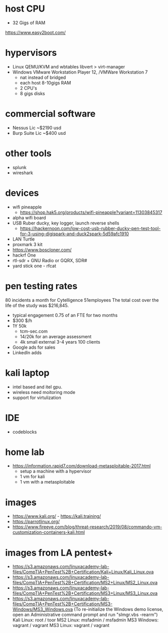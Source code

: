 # host CPU
- 32 Gigs of RAM 

https://www.easy2boot.com/

# hypervisors
- Linux QEMU/KVM and wbtables libvert > virt-manager
- Windows VMware Workstation Player 12, /VMWare Workstation 7
  - nat instead of bridged
  - each host 8-10gigs RAM
  - 2 CPU's
  - 8 gigs disks
  
# commercial software
- Nessus Lic      ~$2190 usd
- Burp Suite Lic  ~$400 usd

# other tools
- splunk
- wireshark

# devices
- wifi pineapple
  - https://shop.hak5.org/products/wifi-pineapple?variant=11303845317
- alpha wifi board
- USB Ruber ducky, key logger, launch reverse shells
  - https://hackernoon.com/low-cost-usb-rubber-ducky-pen-test-tool-for-3-using-digispark-and-duck2spark-5d59afc1910
- LAN Turtle
- proxmark 3 kit
- https://www.boscloner.com/
- hackrf One
- rtl-sdr + GNU Radio or GQRX, SDR# 
- yard stick one - rfcat

# pen testing rates
80 incidents a month for Cytelligence
51employees
The total cost over the life of the
study was $216,845.
- typical engagement 0.75 of an FTE for two months
- $300 $/h
- 1Y 50k 
  - tcm-sec.com
  - 14/20k for an average assessment
  - 4k small external
3-4 years 100 clients
- Google ads for sales
- LinkedIn adds

# kali laptop
- intel based and itel gpu.
- wireless need moitoring mode
- support for virtulization

# IDE
- codeblocks

# home lab
- https://information.rapid7.com/download-metasploitable-2017.html
  - setup a machine with a hypervisor
  - 1 vm for kali
  - 1 vm with a metasploitable

# images
- https://www.kali.org/ - https://kali.training/ 
- https://parrotlinux.org/
- https://www.fireeye.com/blog/threat-research/2019/08/commando-vm-customization-containers-kali.html

# images from LA pentest+
- https://s3.amazonaws.com/linuxacademy-lab-files/CompTIA+PenTest%2B+Certification/Kali+Linux/Kali_Linux.ova
- https://s3.amazonaws.com/linuxacademy-lab-files/CompTIA+PenTest%2B+Certification/MS2+Linux/MS2_Linux.ova
- https://s3.amazonaws.com/linuxacademy-lab-files/CompTIA+PenTest%2B+Certification/MS3+Linux/MS3_Linux.ova
- https://s3.amazonaws.com/linuxacademy-lab-files/CompTIA+PenTest%2B+Certification/MS3-Windows/MS3_Windows.ova (To re-initialize the Windows demo license, open an Administrative command prompt and run "slmgr.vbs -rearm")
Kali Linux: root / toor
MS2 Linux: msfadmin / msfadmin
MS3 Windows: vagrant / vagrant
MS3 Linux: vagrant / vagrant